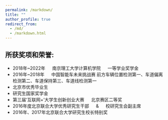 ```yaml
---
permalink: /markdown/
title: ""
author_profile: true
redirect_from: 
  - /md/
  - /markdown.html
---
```

所获奖项和荣誉:
---

* 2018年~2022年 &emsp; 南京理工大学计算机学院 &emsp; 一等学业奖学金
* 2016年~2018年 &emsp; 中国智能车未来挑战赛
前方车辆位置检测第一、车道偏离检测第二、车道保持第三、车道线检测第一
* 北京市优秀毕业生
* 研究生国家奖学金
* 第三届‘互联网+’大学生创新创业大赛 &emsp; 北京赛区二等奖
* 2016年度北京联合大学优秀研究生干部 &emsp; & &emsp; 校研究生会副主席
* 2016年、2017年北京联合大学研究生校长特别奖
